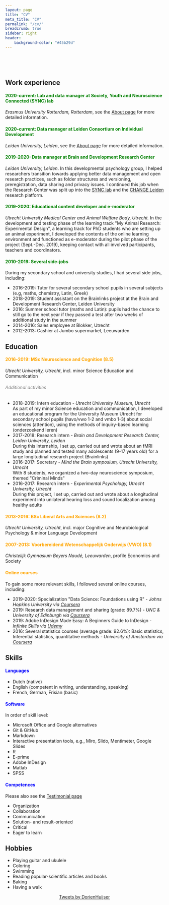 ```yaml
---
layout: page
title: "CV"
meta_title: "CV"
permalink: "/cv/"
breadcrumb: true
sidebar: right
header:
    background-color: "#45b29d"
---
```



<html>

  <head>
        <meta name="viewport" content="width-device-width, initial-scale=1">

        <style>

​      img{border-radius: 50%;}

​    </style>

  </head>

</html>

 

<html>

<body>



<h2>Work experience</h2>

 <h4 style="color:green">2020-current: Lab and data manager at Society, Youth and Neuroscience Connected (SYNC) lab</h4>

<p><em>Erasmus University Rotterdam, Rotterdam</em>, see the <a href="bio.md">About page</a> for more detailed information.</p>

 <h4 style="color:green">2020-current: Data manager at Leiden Consortium on Individual Development</h4>

<p><em>Leiden University, Leiden</em>, see the <a href="bio.md">About page</a> for more detailed information.</p>

 <h4 style="color:green">2019-2020: Data manager at Brain and Development Research Center</h4>

<p><em>Leiden University, Leiden</em>. In this developmental psychology group, I helped researchers transition towards applying better data management and open research practices, such as folder structures and versioning, preregistration, data sharing and privacy issues. I continued this job when the Research Center was split up into the <a href="https://erasmus-synclab.nl">SYNC lab</a> and the <a href="https://changeleiden.nl">CHANGE Leiden</a> research platform.</p>

 <h4 style="color:green">2019-2020: Educational content developer and e-moderator</h4>

<p><em>Utrecht University Medical Center and Animal Welfare Body, Utrecht.</em> In the development and testing phase of the learning track "My Animal Research: Experimental Design", a learning track for PhD students who are setting up an animal experiment, I developed the contents of the online learning environment and functioned as e-moderator during the pilot phase of the project (Sept.-Dec. 2019), keeping contact with all involved participants, teachers and coordinators.</p>

 <h4 style="color:green">2010-2019: Several side-jobs</h4>

<p>During my secondary school and university studies, I had several side jobs, including:
<ul>
    <li>2016-2019: Tutor for several secondary school pupils in several subjects (e.g, maths, chemistry, Latin, Greek)</li>
    <li>2018-2019: Student assistant on the Brainlinks project at the Brain and Development Research Center, Leiden University</li>
    <li>2016: Summer school tutor (maths and Latin): pupils had the chance to still go to the next year if they passed a test after two weeks of additional study in the summer</li>
    <li>2014-2016: Sales employee at Blokker, Utrecht</li>
    <li>2012-2013: Cashier at Jumbo supermarket, Leeuwarden</li>
</ul></p>



<h2>Education</h2>

 <h4 style="color:orange">2016-2019: MSc Neuroscience and Cognition (8.5)</h4>

<p><em>Utrecht University, Utrecht</em>, incl. minor Science Education and Communication</p>

<h6 style="color:grey">Additional activities</h6>

<p><ul>
    <li>2018-2019: Intern education - <i>Utrecht University Museum, Utrecht</i><br> As part of my minor Science education and communication, I developed an educational program for the University Museum Utrecht for secondary school pupils (havo/vwo 1-2 and vmbo 1-3) about social sciences (attention), using the methods of inquiry-based learning (onderzoekend leren)</li>
    <li>2017-2018: Research intern - <i>Brain and Development Research Center, Leiden University, Leiden</i><br>During this internship, I set up, carried out and wrote about an fMRI study and planned and tested many adolescents (9-17 years old) for a large longitudinal research project (Brainlinks)</li>
    <li>2016-2017: Secretary - <i>Mind the Brain symposium, Utrecht University, Utrecht</i><br>With 8 students, we organized a two-day neuroscience symposium, themed "Criminal Minds"</li>
    <li>2016-2017: Research intern - <i>Experimental Psychology, Utrecht University, Utrecht</i><br>During this project, I set up, carried out and wrote about a longitudinal experiment into unilateral hearing loss and sound localization among healthy adults</li>
</ul></p>

 <h4 style="color:orange">2013-2016: BSc Liberal Arts and Sciences (8.2)</h4>

<p><em>Utrecht University, Utrecht</em>, incl. major Cognitive and Neurobiological Psychology & minor Language Development</p>

  <h4 style="color:orange">2007-2013: Voorbereidend Wetenschappelijk Onderwijs (VWO) (8.1)</h4>

<p><em>Christelijk Gymnasium Beyers Naudé, Leeuwarden</em>, profile Economics and Society</p>

<h4 style="color:orange">Online courses</h4>

<p>To gain some more relevant skills, I followed several online courses, including:

</p>

<ul>
    <li>2019-2020: Specialization "Data Science: Foundations using R" - <i>Johns Hopkins University via <a href="https://www.coursera.org">Coursera</a></i></li>   
    <li>2019: Research data management and sharing (grade: 89.7%) - <i>UNC & University of Edinburgh via <a href="https://www.coursera.org">Coursera</a></i></li>
    <li>2019: Adobe InDesign Made Easy: A Beginners Guide to InDesign - <i>Infinite Skills via <a href="https://www.udemy.com">Udemy</a></i></li>
    <li>2016: Several statistics courses (average grade: 92.6%): Basic statistics, Inferential statistics, quantitative methods - <i>University of Amsterdam via <a href="https://www.coursera.org">Coursera</a></i></li>
</ul>

</p>

<h2>Skills</h2>

<h4 style="color:blue">Languages</h4>

<p><ul>
    <li>Dutch (native)</li>
    <li>English (competent in writing, understanding, speaking)</li>
    <li>French, German, Frisian (basic)</li>
</ul></p>



<h4 style="color:blue">Software</h4>

<p>In order of skill level:<ul>
    <li>Microsoft Office and Google alternatives</li>
    <li>Git & GitHub</li>
    <li>Markdown</li>
    <li>Interactive presentation tools, e.g., Miro, Slido, Mentimeter, Google Slides</li>
    <li>R</li>
    <li>E-prime</li>
    <li>Adobe InDesign</li>
    <li>Matlab</li>
    <li>SPSS</li>
</ul></p>

<h4 style="color:blue">Competences</h4>

<p>Please also see the <a href="testimonials.md">Testimonial page</a><ul>
    <li>Organization</li>
    <li>Collaboration</li>
    <li>Communication</li>
    <li>Solution- and result-oriented</li>
    <li>Critical</li>
    <li>Eager to learn</li>
</ul></p>

<h2>Hobbies</h2>

<ul>
    <li>Playing guitar and ukulele</li>
    <li>Coloring</li>
    <li>Swimming</li>
    <li>Reading popular-scientific articles and books</li>
    <li>Baking</li>
    <li>Having a walk</li>
</ul>

<p style="text-align:center;"><a class="twitter-timeline" data-lang="en" data-width="250" data-height="350" data-theme="light" href="https://twitter.com/DorienHuijser?ref_src=twsrc%5Etfw">Tweets by DorienHuijser</a> <script async src="https://platform.twitter.com/widgets.js" charset="utf-8"></script></p>

 

 

</body>  

</html>
